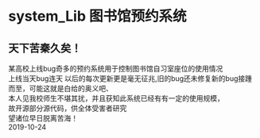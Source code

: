 # system_Lib 图书馆预约系统


## 天下苦秦久矣！<br>
  某高校上线bug奇多的预约系统用于控制图书馆自习室座位的使用情况<br>
  上线当天bug连天 以后的每次更新更是毫无征兆,旧的bug还未修复新的bug接踵而至，可能这就是白给的奥义吧、<br>
  本人见我校师生不堪其扰，并且获知此系统已经有有一定的使用规模，<br>
  故开源部分源代码，供全体受害者研究<br>
望诸位早日脱离苦海！<br>
2019-10-24<br>
